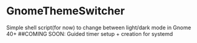 # GnomeThemeSwitcher
Simple shell script(for now) to change between light/dark mode in Gnome 40+
##COMING SOON:
  Guided timer setup + creation for systemd
